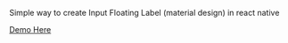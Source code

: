 Simple way to create Input Floating Label (material design) in react native

[Demo Here](https://snack.expo.io/@cakrads/66ba4f?session_id=snack-session-bGqJZWoQb&preview=true&platform=ios&iframeId=3ii55rbhui&theme=light)
